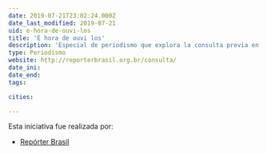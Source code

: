 ```yaml
---
date: 2019-07-21T23:02:24.000Z
date_last_modified: 2019-07-21
uid: e-hora-de-ouvi-los
title: 'É hora de ouvi los'
description: 'Especial de periodismo que explora la consulta previa en las comunidades indígenas y tradicionales sobre obras de infraestructura que podrían afectar sus territorios o cambiar sus vidas y denuncia como en muchas situaciones esta promesa nunca se cumplió.'
type: Periodismo
website: http://reporterbrasil.org.br/consulta/
date_ini: 
date_end: 
tags:

cities: 

---
```


Esta iniciativa fue realizada por:

- [Repórter Brasil](/organizaciones/reporter-brasil)

